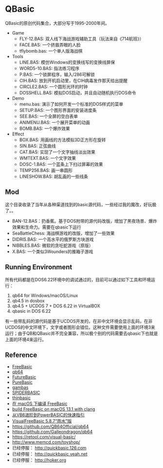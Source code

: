 # QBasic

QBasic的原创代码集合，大部分写于1995-2000年间。

- Game
    - FLY-12.BAS: 双人线下海战游戏辅助工具（玩法来自《714航班》）
    - FACE.BAS: 一个挤眉弄眼的人脸
    - tflybomb.bas: 一个单人版海战棋
- Tools
    - LINE.BAS: 模仿Windows的变换线写的变换线屏保
    - WORD5-10.BAS: 指法练习程序
    - P.BAS: 一个锁屏程序，输入/286可解锁
    - CIH.BAS: 放到开机启动里，在CIH病毒发作那天给出提醒
    - CIRCLE2.BAS: 一个圆形光环的时钟
    - DOSSHELL.BAS: 模拟DOS启动，并且自动随机执行DOS命令
- Demo
    - menu.bas: 演示了如何开发一个标准的DOS样式的菜单
    - SETUP.BAS: 一个图形界面的安装进度条
    - SEE.BAS: 一个全屏的空白表单
    - ANIMENU.BAS: 一个展开菜单的动画
    - BOMB.BAS: 一个爆炸效果
- Effect
    - BOX.BAS: 用画线的方法模拟3D正方形在旋转
    - SIN.BAS: 正弦曲线
    - CAT.BAS: 实现了一个文字抽线淡出效果
    - WMTEXT.BAS: 一个文字效果
    - DOSC-1.BAS: 一个蓝条上下扫过屏幕的效果
    - TEMP256.BAS: 画一串圆形
    - LINESHOW.BAS: 胡乱画的一些线条


## Mod

这个目录收录了当年从各种渠道找到的basic源代码，一些经过我的魔改，好玩极了。。

- BAN-12.BAS：扔香蕉。基于DOS附带的源代码改版，增加了黑夜场景、爆炸效果和生命力。需要在qbasic下运行
- SeaBattleChess: 海战棋游戏的改版，增加了一些效果
- DIDRIS.BAS: 一个高水平的俄罗斯方块游戏
- NIBBLES.BAS: 微软的贪吃蛇游戏（原版）
- X.BAS: 一个类似3Wounders的推箱子游戏

## Running Environment

所有代码都是在DOS6.22环境中的调试通过的，目前可以通过如下工具和环境运行：

1. qb64 for Windows/macOS/Linux
2. qb4.5 in dosbox
3. qb4.5 + UCDOS 7 + DOS 6.22 in VirtualBOX
4. qbasic in DOS 6.22

有一些带乱码的源代码是基于UCDOS开发的，在非中文环境会显示乱码，在非UCDOS的中文环境下，文字或者图形会错位。这种文件需要使用上面的环境3来运行；由于QB和QBasic并不完全兼容，所以极个别的代码需要去qbasic下也就是上面的环境4来运行。

## Reference

- [FreeBasic](https://www.freebasic.net/)
- [qb64](https://qb64.com/)
- [FutureBasic](http://www.brilorsoftware.com/fb/pages/home.html)
- [PureBasic](https://www.purebasic.com/index.php)
- [gambas](https://gambas.sourceforge.net/en/main.html)
- [SPIDERBASIC](https://www.spiderbasic.com/)
- [thinbasic](https://www.thinbasic.com/)
- [在 macOS 下编译 FreeBasic](https://zhuanlan.zhihu.com/p/611374318)
- [build FreeBasic on macOS 13.1 with clang](https://github.com/freebasic/fbc/issues/409)
- [从VB6进阶到PowerBASIC的快速指引](http://www.yfvb.com/thread-6408.htm)
- [VisualFreeBasic 5.8.7“雨水”版](http://www.yfvb.com/soft-48.htm)
- https://github.com/QB64Official/qb64
- https://github.com/Galleondragon/qb64
- https://retool.com/visual-basic/
- http://www.memcd.com/toyshop/
- 已经停服： http://quickbasic.126.com
- 已经停服： http://quickbasic.yeah.net
- 已经停服： http://hoker.org